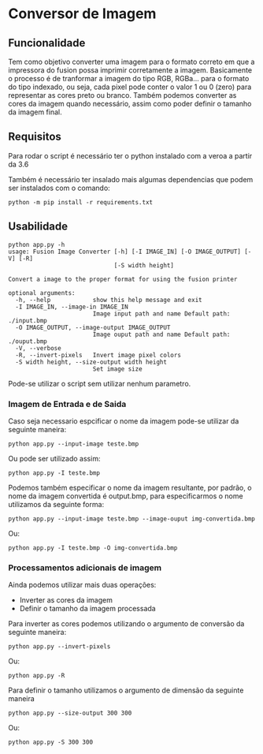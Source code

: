 # Conversor de Imagem
## Funcionalidade
Tem como objetivo converter uma imagem para o formato correto em que a impressora do fusion possa imprimir corretamente a imagem. Basicamente o processo é de tranformar a imagem do tipo RGB, RGBa... para o formato do tipo indexado, ou seja, cada pixel pode conter o valor 1 ou 0 (zero) para representar as cores preto ou branco. Também podemos converter as cores da imagem quando necessário, assim como poder definir o tamanho da imagem final.

## Requisitos
Para rodar o script é necessário ter o python instalado com a veroa a partir da 3.6

Também é necessário ter insalado mais algumas dependencias que podem ser instalados com o comando:
```
python -m pip install -r requirements.txt
```

## Usabilidade

```
python app.py -h
usage: Fusion Image Converter [-h] [-I IMAGE_IN] [-O IMAGE_OUTPUT] [-V] [-R]
                              [-S width height]

Convert a image to the proper format for using the fusion printer

optional arguments:
  -h, --help            show this help message and exit
  -I IMAGE_IN, --image-in IMAGE_IN
                        Image input path and name Default path: ./input.bmp
  -O IMAGE_OUTPUT, --image-output IMAGE_OUTPUT
                        Image ouput path and name Default path: ./ouput.bmp
  -V, --verbose
  -R, --invert-pixels   Invert image pixel colors
  -S width height, --size-output width height
                        Set image size
```

Pode-se utilizar o script sem utilizar nenhum parametro.

### Imagem de Entrada e de Saida
Caso seja necessario espcificar o nome da imagem pode-se utilizar da seguinte maneira:

```
python app.py --input-image teste.bmp
```

Ou pode ser utilizado assim:

```
python app.py -I teste.bmp
```

Podemos também especificar o nome da imagem resultante, por padrão, o nome da imagem convertida é output.bmp, para especificarmos o nome utilizamos da seguinte forma:

```
python app.py --input-image teste.bmp --image-ouput img-convertida.bmp
```
Ou:

```
python app.py -I teste.bmp -O img-convertida.bmp
```
### Processamentos adicionais de imagem
Ainda podemos utilizar mais duas operações:
  * Inverter as cores da imagem
  * Definir o tamanho da imagem processada

Para inverter as cores podemos utilizando o argumento de conversão da seguinte maneira:
```
python app.py --invert-pixels
```
Ou:
```
python app.py -R
```

Para definir o tamanho utilizamos o argumento de dimensão da seguinte maneira
```
python app.py --size-output 300 300
```
Ou:
```
python app.py -S 300 300
```


